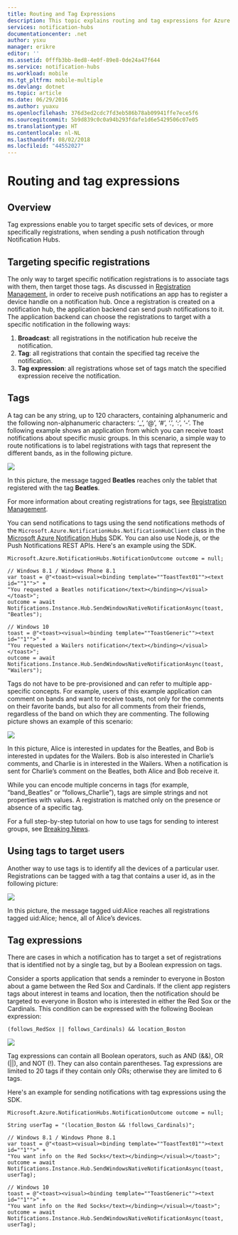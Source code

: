 ```yaml
---
title: Routing and Tag Expressions
description: This topic explains routing and tag expressions for Azure notification hubs.
services: notification-hubs
documentationcenter: .net
author: ysxu
manager: erikre
editor: ''
ms.assetid: 0fffb3bb-8ed8-4e0f-89e8-0de24a47f644
ms.service: notification-hubs
ms.workload: mobile
ms.tgt_pltfrm: mobile-multiple
ms.devlang: dotnet
ms.topic: article
ms.date: 06/29/2016
ms.author: yuaxu
ms.openlocfilehash: 376d3ed2cdc7fd3eb586b78ab09941ffe7ece5f6
ms.sourcegitcommit: 5b9d839c0c0a94b293fdafe1d6e5429506c07e05
ms.translationtype: HT
ms.contentlocale: nl-NL
ms.lasthandoff: 08/02/2018
ms.locfileid: "44552027"
---
```

# <a name="routing-and-tag-expressions"></a>Routing and tag expressions
## <a name="overview"></a>Overview
Tag expressions enable you to target specific sets of devices, or more specifically registrations, when sending a push notification through Notification Hubs.

## <a name="targeting-specific-registrations"></a>Targeting specific registrations
The only way to target specific notification registrations is to associate tags with them, then target those tags. As discussed in [Registration Management](notification-hubs-push-notification-registration-management.md), in order to receive push notifications an app has to register a device handle on a notification hub. Once a registration is created on a notification hub, the application backend can send push notifications to it.
The application backend can choose the registrations to target with a specific notification in the following ways:

1. **Broadcast**: all registrations in the notification hub receive the notification.
2. **Tag**: all registrations that contain the specified tag receive the notification.
3. **Tag expression**: all registrations whose set of tags match the specified expression receive the notification.

## <a name="tags"></a>Tags
A tag can be any string, up to 120 characters, containing alphanumeric and the following non-alphanumeric characters: ‘_’, ‘@’, ‘#’, ‘.’, ‘:’, ‘-’. The following example shows an application from which you can receive toast notifications about specific music groups. In this scenario, a simple way to route notifications is to label registrations with tags that represent the different bands, as in the following picture.

![](https://docstestmedia1.blob.core.windows.net/azure-media/articles/notification-hubs/media/notification-hubs-routing-tag-expressions/notification-hubs-tags.png)

In this picture, the message tagged **Beatles** reaches only the tablet that registered with the tag **Beatles**.

For more information about creating registrations for tags, see [Registration Management](notification-hubs-push-notification-registration-management.md).

You can send notifications to tags using the send notifications methods of the `Microsoft.Azure.NotificationHubs.NotificationHubClient` class in the [Microsoft Azure Notification Hubs](https://www.nuget.org/packages/Microsoft.Azure.NotificationHubs/) SDK. You can also use Node.js, or the Push Notifications REST APIs.  Here's an example using the SDK.

    Microsoft.Azure.NotificationHubs.NotificationOutcome outcome = null;

    // Windows 8.1 / Windows Phone 8.1
    var toast = @"<toast><visual><binding template=""ToastText01""><text id=""1"">" +
    "You requested a Beatles notification</text></binding></visual></toast>";
    outcome = await Notifications.Instance.Hub.SendWindowsNativeNotificationAsync(toast, "Beatles");

    // Windows 10
    toast = @"<toast><visual><binding template=""ToastGeneric""><text id=""1"">" +
    "You requested a Wailers notification</text></binding></visual></toast>";
    outcome = await Notifications.Instance.Hub.SendWindowsNativeNotificationAsync(toast, "Wailers");




Tags do not have to be pre-provisioned and can refer to multiple app-specific concepts. For example, users of this example application can comment on bands and want to receive toasts, not only for the comments on their favorite bands, but also for all comments from their friends, regardless of the band on which they are commenting. The following picture shows an example of this scenario:

![](https://docstestmedia1.blob.core.windows.net/azure-media/articles/notification-hubs/media/notification-hubs-routing-tag-expressions/notification-hubs-tags2.png)

In this picture, Alice is interested in updates for the Beatles, and Bob is interested in updates for the Wailers. Bob is also interested in Charlie’s comments, and Charlie is in interested in the Wailers. When a notification is sent for Charlie’s comment on the Beatles, both Alice and Bob receive it.

While you can encode multiple concerns in tags (for example, “band_Beatles” or “follows_Charlie”), tags are simple strings and not properties with values. A registration is matched only on the presence or absence of a specific tag.

For a full step-by-step tutorial on how to use tags for sending to interest groups, see [Breaking News](notification-hubs-windows-notification-dotnet-push-xplat-segmented-wns.md).

## <a name="using-tags-to-target-users"></a>Using tags to target users
Another way to use tags is to identify all the devices of a particular user. Registrations can be tagged with a tag that contains a user id, as in the following picture:

![](https://docstestmedia1.blob.core.windows.net/azure-media/articles/notification-hubs/media/notification-hubs-routing-tag-expressions/notification-hubs-tags3.png)

In this picture, the message tagged uid:Alice reaches all registrations tagged uid:Alice; hence, all of Alice’s devices.

## <a name="tag-expressions"></a>Tag expressions
There are cases in which a notification has to target a set of registrations that is identified not by a single tag, but by a Boolean expression on tags.

Consider a sports application that sends a reminder to everyone in Boston about a game between the Red Sox and Cardinals. If the client app registers tags about interest in teams and location, then the notification should be targeted to everyone in Boston who is interested in either the Red Sox or the Cardinals. This condition can be expressed with the following Boolean expression:

    (follows_RedSox || follows_Cardinals) && location_Boston


![](https://docstestmedia1.blob.core.windows.net/azure-media/articles/notification-hubs/media/notification-hubs-routing-tag-expressions/notification-hubs-tags4.png)

Tag expressions can contain all Boolean operators, such as AND (&&), OR (||), and NOT (!). They can also contain parentheses. Tag expressions are limited to 20 tags if they contain only ORs; otherwise they are limited to 6 tags.

Here's an example for sending notifications with tag expressions using the SDK.

    Microsoft.Azure.NotificationHubs.NotificationOutcome outcome = null;

    String userTag = "(location_Boston && !follows_Cardinals)";    

    // Windows 8.1 / Windows Phone 8.1
    var toast = @"<toast><visual><binding template=""ToastText01""><text id=""1"">" +
    "You want info on the Red Socks</text></binding></visual></toast>";
    outcome = await Notifications.Instance.Hub.SendWindowsNativeNotificationAsync(toast, userTag);

    // Windows 10
    toast = @"<toast><visual><binding template=""ToastGeneric""><text id=""1"">" +
    "You want info on the Red Socks</text></binding></visual></toast>";
    outcome = await Notifications.Instance.Hub.SendWindowsNativeNotificationAsync(toast, userTag);




